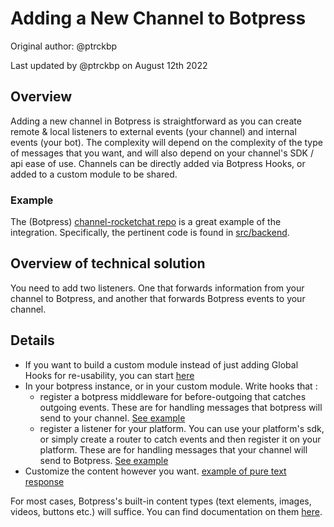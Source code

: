 # Adding a New Channel to Botpress

Original author: @ptrckbp

Last updated by @ptrckbp on August 12th 2022

## Overview
Adding a new channel in Botpress is straightforward as you can create remote & local listeners to external events (your channel) and internal events (your bot).  The complexity will depend on the complexity of the type of messages that you want, and will also depend on your channel's SDK / api ease of use. Channels can be directly added via Botpress Hooks, or added to a custom module to be shared.

### Example
The (Botpress) [channel-rocketchat repo](https://github.com/metsrl/channel-rocketchat) is a great example of the integration. Specifically, the pertinent code is found in [src/backend](https://github.com/metsrl/channel-rocketchat/tree/master/src/backend). 

## Overview of technical solution
You need to add two listeners. One that forwards information from your channel to Botpress, and another that forwards Botpress events to your channel. 

## Details

- If you want to build a custom module instead of just adding Global Hooks for re-usability, you can start [here](`https://github.com/botpress/solutions/tree/master/custom%20solutions/Build%20Custom%20Modules%20Using%20Module%20Builder`)
- In your botpress instance, or in your custom module. Write hooks that :
    - register a botpress middleware for before-outgoing that catches outgoing events. These are for handling messages that botpress will send to your channel. [See example](https://github.com/metsrl/channel-rocketchat/blob/d4344d13311d41dcb13c19ce9b7551d832215631/src/backend/client.ts#L239-L262)
    - register a listener for your platform. You can use your platform's sdk, or simply create a router to catch events and then register it on your platform. These are for handling messages that your channel will send to Botpress. [See example](https://github.com/metsrl/channel-rocketchat/blob/d4344d13311d41dcb13c19ce9b7551d832215631/src/backend/client.ts#L127)
- Customize the content however you want. [example of pure text response](https://github.com/metsrl/channel-rocketchat/blob/d4344d13311d41dcb13c19ce9b7551d832215631/src/backend/client.ts#L147)

For most cases, Botpress's built-in content types (text elements, images, videos, buttons etc.) will suffice. You can find documentation on them [here](https://github.com/botpress/typings/blob/master/sdk/botpress.d.ts#L1430-L1479).




